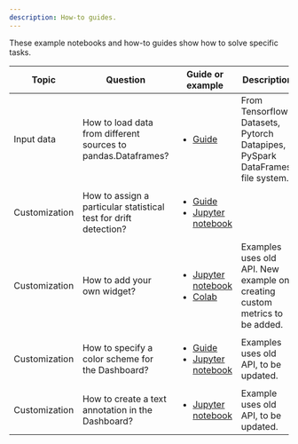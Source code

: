 ```yaml
---
description: How-to guides.
---
```


These example notebooks and how-to guides show how to solve specific tasks.    

Topic | Question| Guide or example | Description
| --- | --- | --- | --- 
Input data | How to load data from different sources to pandas.Dataframes? | <ul><li>[Guide](load-data-to-pandas.md)</li><ul> | From Tensorflow Datasets, Pytorch Datapipes, PySpark DataFrames, file system.
Customization | How to assign a particular statistical test for drift detection?|<ul><li>[Guide](../customization/options-for-statistical-tests.md)</li><li> [Jupyter notebook](https://github.com/evidentlyai/evidently/blob/main/examples/how_to_questions/how_to_specify_stattest_for_a_testsuite.ipynb)| 
Customization | How to add your own widget? | <ul><li>[Jupyter notebook](https://github.com/evidentlyai/evidently/tree/main/examples/how_to_questions/custom_widget_and_tab_example)</li><li>[Colab](https://colab.research.google.com/drive/1ZYhokqQupQVX0n2boRjyr5cpg_WgFJoL)</li></ul> | Examples uses old API. New example on creating custom metrics to be added. 
Customization | How to specify a color scheme for the Dashboard?|<ul><li>[Guide](../customization/options-for-color-schema.md)</li><li>[Jupyter notebook](https://github.com/evidentlyai/evidently/blob/main/examples/how_to_questions/colour_options_data_drift_iris.ipynb) | Examples uses old API, to be updated.
Customization | How to create a text annotation in the Dashboard? | <ul><li> [Jupyter notebook](https://github.com/evidentlyai/evidently/blob/main/examples/how_to_questions/text_widget_usage_iris.ipynb)</ul></li>| Example uses old API, to be updated.
